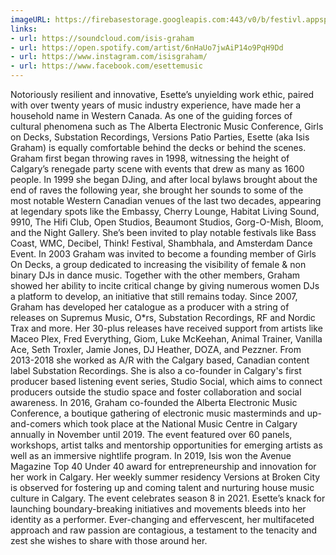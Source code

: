```yaml
---
imageURL: https://firebasestorage.googleapis.com:443/v0/b/festivl.appspot.com/o/userContent%2FD0532B1B-8866-49AD-BFB9-540911B680D5.png?alt=media&token=93e734d1-4966-435a-a0f0-5c1f6e17209f
links:
- url: https://soundcloud.com/isis-graham
- url: https://open.spotify.com/artist/6nHaUo7jwAiP14o9PqH9Dd
- url: https://www.instagram.com/isisgraham/
- url: https://www.facebook.com/esettemusic
---
```

Notoriously resilient and innovative, Esette’s unyielding work ethic, paired with over twenty years of music industry experience, have made her a household name in Western Canada. As one of the guiding forces of cultural phenomena such as The Alberta Electronic Music Conference, Girls on Decks, Substation Recordings, Versions Patio Parties, Esette (aka Isis Graham) is equally comfortable behind the decks or behind the scenes. 
Graham first began throwing raves in 1998, witnessing the height of Calgary’s renegade party scene with events that drew as many as 1600 people. In 1999 she began DJing, and after local bylaws brought about the end of raves the following year, she brought her sounds to some of the most notable Western Canadian venues of the last two decades, appearing at legendary spots like the Embassy, Cherry Lounge, Habitat Living Sound, 9910, The Hifi Club, Open Studios, Beaumont Studios, Gorg-O-Mish, Bloom, and the Night Gallery. She’s been invited to play notable festivals like Bass Coast, WMC, Decibel, Think! Festival, Shambhala, and Amsterdam Dance Event. 
In 2003 Graham was invited to become a founding member of Girls On Decks, a group dedicated to increasing the visibility of female & non binary DJs in dance music. Together with the other members, Graham showed her ability to incite critical change by giving numerous women DJs a platform to develop, an initiative that still remains today.
Since 2007, Graham has developed her catalogue as a producer with a string of releases on Supremus Music, O*rs, Substation Recordings, RF and Nordic Trax and more. Her 30-plus releases have received support from artists like Maceo Plex, Fred Everything, Giom, Luke McKeehan, Animal Trainer, Vanilla Ace, Seth Troxler, Jamie Jones, DJ Heather, DOZA, and Pezzner. From 2013-2018 she worked as A/R with the Calgary based, Canadian content label Substation Recordings. She is also a co-founder in Calgary's first producer based listening event series, Studio Social, which aims to connect producers outside the studio space and foster collaboration and social awareness.
In 2016, Graham co-founded the Alberta Electronic Music Conference, a boutique gathering of electronic music masterminds and up-and-comers which took place at the National Music Centre in Calgary annually in November until 2019. The event featured over 60 panels, workshops, artist talks and mentorship opportunities for emerging artists as well as an immersive nightlife program. In 2019, Isis won the Avenue Magazine Top 40 Under 40 award for entrepreneurship and innovation for her work in Calgary. Her weekly summer residency Versions at Broken City is observed for fostering up and coming talent and nurturing house music culture in Calgary. The event  celebrates season 8 in 2021. 
Esette’s knack for launching boundary-breaking initiatives and movements bleeds into her identity as a performer. Ever-changing and effervescent, her multifaceted approach and raw passion are contagious, a testament to the tenacity and zest she wishes to share with those around her. 